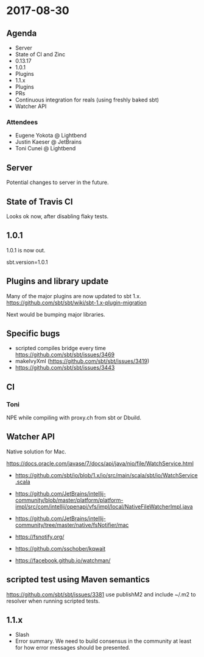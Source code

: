 2017-08-30
==========

## Agenda

- Server
- State of CI and Zinc
- 0.13.17
- 1.0.1
- Plugins
- 1.1.x
- Plugins 
- PRs
- Continuous integration for reals (using freshly baked sbt)
- Watcher API

### Attendees

- Eugene Yokota @ Lightbend
- Justin Kaeser @ JetBrains
- Toni Cunei @ Lightbend

## Server

Potential changes to server in the future.

## State of Travis CI

Looks ok now, after disabling flaky tests.

## 1.0.1

1.0.1 is now out.

sbt.version=1.0.1


## Plugins and library update

Many of the major plugins are now updated to sbt 1.x.
https://github.com/sbt/sbt/wiki/sbt-1.x-plugin-migration

Next would be bumping major libraries.

## Specific bugs

- scripted compiles bridge every time https://github.com/sbt/sbt/issues/3469
- makeIvyXml (https://github.com/sbt/sbt/issues/3419)
- https://github.com/sbt/sbt/issues/3443

## CI

### Toni

NPE while compiling with proxy.ch from sbt or Dbuild.

## Watcher API

Native solution for Mac.

https://docs.oracle.com/javase/7/docs/api/java/nio/file/WatchService.html
- https://github.com/sbt/io/blob/1.x/io/src/main/scala/sbt/io/WatchService.scala

- https://github.com/JetBrains/intellij-community/blob/master/platform/platform-impl/src/com/intellij/openapi/vfs/impl/local/NativeFileWatcherImpl.java
- https://github.com/JetBrains/intellij-community/tree/master/native/fsNotifier/mac
- https://fsnotify.org/
- https://github.com/sschober/kqwait
- https://facebook.github.io/watchman/

## scripted test using Maven semantics

https://github.com/sbt/sbt/issues/3381
use publishM2 and include ~/.m2 to resolver when running scripted tests.

## 1.1.x

- Slash
- Error summary. We need to build consensus in the community at least for how error messages should be presented.
